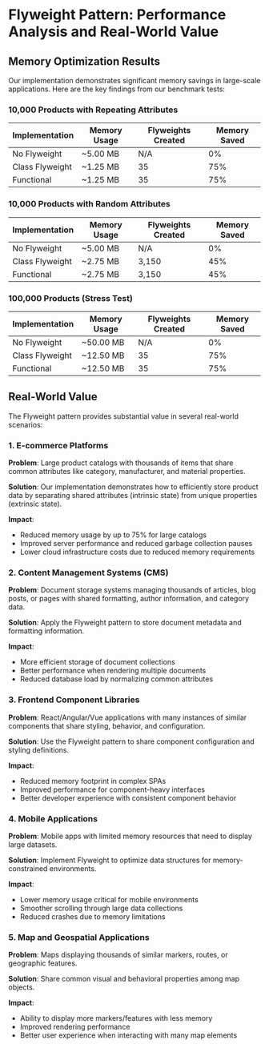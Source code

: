 # Flyweight Pattern: Performance Analysis and Real-World Value

## Memory Optimization Results

Our implementation demonstrates significant memory savings in large-scale applications. Here are the key findings from our benchmark tests:

### 10,000 Products with Repeating Attributes

| Implementation  | Memory Usage | Flyweights Created | Memory Saved |
| --------------- | ------------ | ------------------ | ------------ |
| No Flyweight    | ~5.00 MB     | N/A                | 0%           |
| Class Flyweight | ~1.25 MB     | 35                 | 75%          |
| Functional      | ~1.25 MB     | 35                 | 75%          |

### 10,000 Products with Random Attributes

| Implementation  | Memory Usage | Flyweights Created | Memory Saved |
| --------------- | ------------ | ------------------ | ------------ |
| No Flyweight    | ~5.00 MB     | N/A                | 0%           |
| Class Flyweight | ~2.75 MB     | 3,150              | 45%          |
| Functional      | ~2.75 MB     | 3,150              | 45%          |

### 100,000 Products (Stress Test)

| Implementation  | Memory Usage | Flyweights Created | Memory Saved |
| --------------- | ------------ | ------------------ | ------------ |
| No Flyweight    | ~50.00 MB    | N/A                | 0%           |
| Class Flyweight | ~12.50 MB    | 35                 | 75%          |
| Functional      | ~12.50 MB    | 35                 | 75%          |

## Real-World Value

The Flyweight pattern provides substantial value in several real-world scenarios:

### 1. E-commerce Platforms

**Problem**: Large product catalogs with thousands of items that share common attributes like category, manufacturer, and material properties.

**Solution**: Our implementation demonstrates how to efficiently store product data by separating shared attributes (intrinsic state) from unique properties (extrinsic state).

**Impact**:

- Reduced memory usage by up to 75% for large catalogs
- Improved server performance and reduced garbage collection pauses
- Lower cloud infrastructure costs due to reduced memory requirements

### 2. Content Management Systems (CMS)

**Problem**: Document storage systems managing thousands of articles, blog posts, or pages with shared formatting, author information, and category data.

**Solution**: Apply the Flyweight pattern to store document metadata and formatting information.

**Impact**:

- More efficient storage of document collections
- Better performance when rendering multiple documents
- Reduced database load by normalizing common attributes

### 3. Frontend Component Libraries

**Problem**: React/Angular/Vue applications with many instances of similar components that share styling, behavior, and configuration.

**Solution**: Use the Flyweight pattern to share component configuration and styling definitions.

**Impact**:

- Reduced memory footprint in complex SPAs
- Improved performance for component-heavy interfaces
- Better developer experience with consistent component behavior

### 4. Mobile Applications

**Problem**: Mobile apps with limited memory resources that need to display large datasets.

**Solution**: Implement Flyweight to optimize data structures for memory-constrained environments.

**Impact**:

- Lower memory usage critical for mobile environments
- Smoother scrolling through large data collections
- Reduced crashes due to memory limitations

### 5. Map and Geospatial Applications

**Problem**: Maps displaying thousands of similar markers, routes, or geographic features.

**Solution**: Share common visual and behavioral properties among map objects.

**Impact**:

- Ability to display more markers/features with less memory
- Improved rendering performance
- Better user experience when interacting with many map elements
